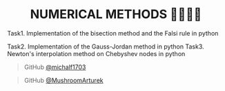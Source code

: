 
<h1 align="center">
  <br>
  <br>
NUMERICAL METHODS 🧮👨🏽‍💻
  <br>
</h1>
Task1. Implementation of the bisection method and the Falsi rule in python



Task2. Implementation of the Gauss-Jordan method in python
Task3. Newton's interpolation method on Chebyshev nodes in python

> GitHub [@michalf1703](https://github.com/michalf1703)

> GitHub [@MushroomArturek](https://github.com/MushroomArturek)


